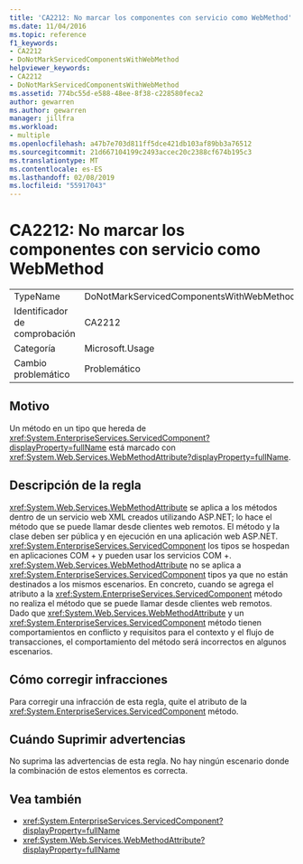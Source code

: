 ```yaml
---
title: 'CA2212: No marcar los componentes con servicio como WebMethod'
ms.date: 11/04/2016
ms.topic: reference
f1_keywords:
- CA2212
- DoNotMarkServicedComponentsWithWebMethod
helpviewer_keywords:
- CA2212
- DoNotMarkServicedComponentsWithWebMethod
ms.assetid: 774bc55d-e588-48ee-8f38-c228580feca2
author: gewarren
ms.author: gewarren
manager: jillfra
ms.workload:
- multiple
ms.openlocfilehash: a47b7e703d811ff5dce421db103af89bb3a76512
ms.sourcegitcommit: 21d667104199c2493accec20c2388cf674b195c3
ms.translationtype: MT
ms.contentlocale: es-ES
ms.lasthandoff: 02/08/2019
ms.locfileid: "55917043"
---
```

# <a name="ca2212-do-not-mark-serviced-components-with-webmethod"></a>CA2212: No marcar los componentes con servicio como WebMethod

|||
|-|-|
|TypeName|DoNotMarkServicedComponentsWithWebMethod|
|Identificador de comprobación|CA2212|
|Categoría|Microsoft.Usage|
|Cambio problemático|Problemático|

## <a name="cause"></a>Motivo

Un método en un tipo que hereda de <xref:System.EnterpriseServices.ServicedComponent?displayProperty=fullName> está marcado con <xref:System.Web.Services.WebMethodAttribute?displayProperty=fullName>.

## <a name="rule-description"></a>Descripción de la regla

<xref:System.Web.Services.WebMethodAttribute> se aplica a los métodos dentro de un servicio web XML creados utilizando ASP.NET; lo hace el método que se puede llamar desde clientes web remotos. El método y la clase deben ser pública y en ejecución en una aplicación web ASP.NET. <xref:System.EnterpriseServices.ServicedComponent> los tipos se hospedan en aplicaciones COM + y pueden usar los servicios COM +. <xref:System.Web.Services.WebMethodAttribute> no se aplica a <xref:System.EnterpriseServices.ServicedComponent> tipos ya que no están destinados a los mismos escenarios. En concreto, cuando se agrega el atributo a la <xref:System.EnterpriseServices.ServicedComponent> método no realiza el método que se puede llamar desde clientes web remotos. Dado que <xref:System.Web.Services.WebMethodAttribute> y un <xref:System.EnterpriseServices.ServicedComponent> método tienen comportamientos en conflicto y requisitos para el contexto y el flujo de transacciones, el comportamiento del método será incorrectos en algunos escenarios.

## <a name="how-to-fix-violations"></a>Cómo corregir infracciones

Para corregir una infracción de esta regla, quite el atributo de la <xref:System.EnterpriseServices.ServicedComponent> método.

## <a name="when-to-suppress-warnings"></a>Cuándo Suprimir advertencias

No suprima las advertencias de esta regla. No hay ningún escenario donde la combinación de estos elementos es correcta.

## <a name="see-also"></a>Vea también

- <xref:System.EnterpriseServices.ServicedComponent?displayProperty=fullName>
- <xref:System.Web.Services.WebMethodAttribute?displayProperty=fullName>